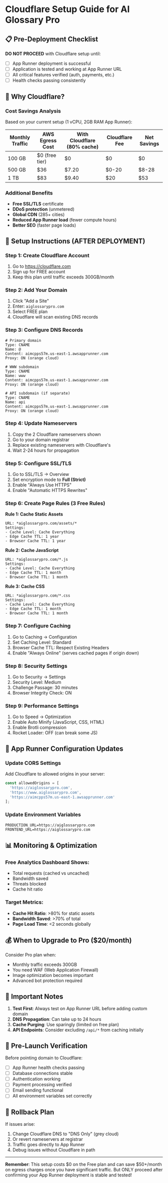 # Cloudflare Setup Guide for AI Glossary Pro

## 📋 Pre-Deployment Checklist

**DO NOT PROCEED** with Cloudflare setup until:
- [ ] App Runner deployment is successful
- [ ] Application is tested and working at App Runner URL
- [ ] All critical features verified (auth, payments, etc.)
- [ ] Health checks passing consistently

## 🎯 Why Cloudflare?

### Cost Savings Analysis
Based on your current setup (1 vCPU, 2GB RAM App Runner):

| Monthly Traffic | AWS Egress Cost | With Cloudflare (80% cache) | Cloudflare Fee | Net Savings |
|-----------------|-----------------|------------------------------|-----------------|-------------|
| 100 GB | $0 (free tier) | $0 | $0 | $0 |
| 500 GB | $36 | $7.20 | $0-20 | $8-28 |
| 1 TB | $83 | $9.40 | $20 | $53 |

### Additional Benefits
- **Free SSL/TLS** certificate
- **DDoS protection** (unmetered)
- **Global CDN** (285+ cities)
- **Reduced App Runner load** (fewer compute hours)
- **Better SEO** (faster page loads)

## 🚀 Setup Instructions (AFTER DEPLOYMENT)

### Step 1: Create Cloudflare Account
1. Go to https://cloudflare.com
2. Sign up for FREE account
3. Keep this plan until traffic exceeds 300GB/month

### Step 2: Add Your Domain
1. Click "Add a Site" 
2. Enter: `aiglossarypro.com`
3. Select FREE plan
4. Cloudflare will scan existing DNS records

### Step 3: Configure DNS Records

```dns
# Primary domain
Type: CNAME
Name: @
Content: aimcpps57m.us-east-1.awsapprunner.com
Proxy: ON (orange cloud)

# WWW subdomain
Type: CNAME  
Name: www
Content: aimcpps57m.us-east-1.awsapprunner.com
Proxy: ON (orange cloud)

# API subdomain (if separate)
Type: CNAME
Name: api
Content: aimcpps57m.us-east-1.awsapprunner.com
Proxy: ON (orange cloud)
```

### Step 4: Update Nameservers
1. Copy the 2 Cloudflare nameservers shown
2. Go to your domain registrar
3. Replace existing nameservers with Cloudflare's
4. Wait 2-24 hours for propagation

### Step 5: Configure SSL/TLS
1. Go to SSL/TLS → Overview
2. Set encryption mode to **Full (Strict)**
3. Enable "Always Use HTTPS"
4. Enable "Automatic HTTPS Rewrites"

### Step 6: Create Page Rules (3 Free Rules)

**Rule 1: Cache Static Assets**
```
URL: *aiglossarypro.com/assets/*
Settings:
- Cache Level: Cache Everything
- Edge Cache TTL: 1 year
- Browser Cache TTL: 1 year
```

**Rule 2: Cache JavaScript**
```
URL: *aiglossarypro.com/*.js
Settings:
- Cache Level: Cache Everything  
- Edge Cache TTL: 1 month
- Browser Cache TTL: 1 month
```

**Rule 3: Cache CSS**
```
URL: *aiglossarypro.com/*.css
Settings:
- Cache Level: Cache Everything
- Edge Cache TTL: 1 month
- Browser Cache TTL: 1 month
```

### Step 7: Configure Caching
1. Go to Caching → Configuration
2. Set Caching Level: Standard
3. Browser Cache TTL: Respect Existing Headers
4. Enable "Always Online" (serves cached pages if origin down)

### Step 8: Security Settings
1. Go to Security → Settings
2. Security Level: Medium
3. Challenge Passage: 30 minutes
4. Browser Integrity Check: ON

### Step 9: Performance Settings
1. Go to Speed → Optimization
2. Enable Auto Minify (JavaScript, CSS, HTML)
3. Enable Brotli compression
4. Rocket Loader: OFF (can break some JS)

## 🔧 App Runner Configuration Updates

### Update CORS Settings
Add Cloudflare to allowed origins in your server:

```javascript
const allowedOrigins = [
  'https://aiglossarypro.com',
  'https://www.aiglossarypro.com',
  'https://aimcpps57m.us-east-1.awsapprunner.com'
];
```

### Update Environment Variables
```env
PRODUCTION_URL=https://aiglossarypro.com
FRONTEND_URL=https://aiglossarypro.com
```

## 📊 Monitoring & Optimization

### Free Analytics Dashboard Shows:
- Total requests (cached vs uncached)
- Bandwidth saved
- Threats blocked
- Cache hit ratio

### Target Metrics:
- **Cache Hit Ratio**: >80% for static assets
- **Bandwidth Saved**: >70% of total
- **Page Load Time**: <2 seconds globally

## 💰 When to Upgrade to Pro ($20/month)

Consider Pro plan when:
- Monthly traffic exceeds 300GB
- You need WAF (Web Application Firewall)
- Image optimization becomes important
- Advanced bot protection required

## 🚨 Important Notes

1. **Test First**: Always test on App Runner URL before adding custom domain
2. **DNS Propagation**: Can take up to 24 hours
3. **Cache Purging**: Use sparingly (limited on free plan)
4. **API Endpoints**: Consider excluding `/api/*` from caching initially

## 📝 Pre-Launch Verification

Before pointing domain to Cloudflare:
- [ ] App Runner health checks passing
- [ ] Database connections stable
- [ ] Authentication working
- [ ] Payment processing verified
- [ ] Email sending functional
- [ ] All environment variables set correctly

## 🔄 Rollback Plan

If issues arise:
1. Change Cloudflare DNS to "DNS Only" (grey cloud)
2. Or revert nameservers at registrar
3. Traffic goes directly to App Runner
4. Debug issues without Cloudflare in path

---

**Remember**: This setup costs $0 on the Free plan and can save $50+/month on egress charges once you have significant traffic. But ONLY proceed after confirming your App Runner deployment is stable and tested!